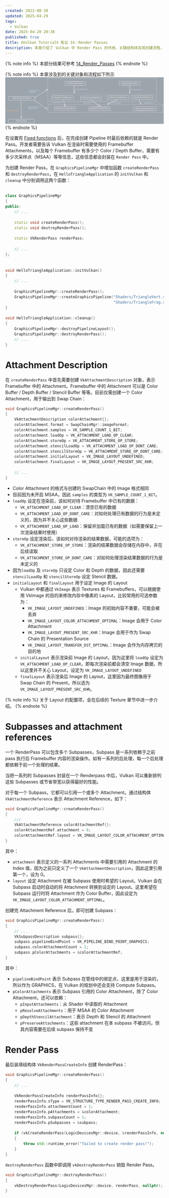```yaml
---
created: 2022-08-30
updated: 2025-04-29
tags:
  - Vulkan
date: 2025-04-20 20:38
published: true
title: 《Vulkan Tutorial》 笔记 14：Render Passes
description: 本章介绍了 Vulkan 中 Render Pass 的作用、关键结构体及其创建流程，讲解了如何描述和管理渲染过程中的附件与子通道，为后续渲染管线的搭建打下基础。
---
```


{% note info %}
本部分结果可参考 [14_Render_Passes](https://github.com/xuejiaW/LearnVulkan/tree/main/_14_Render_passes)
{% endnote %}

{% note info %}
本章涉及到的关键对象和流程如下所示
![](/ch_14_render_passes/renderpasses.excalidraw.svg)
{% endnote %}


在设置完 [Fixed functions](/ch_13_fixed_functions) 后，在完成创建 Pipeline 时最后依赖的就是 Render Pass。开发者需要告诉 Vulkan 在渲染时需要使用的 Framebuffer Attachments，以及每个 Framebuffer 有多少个 Color / Depth Buffer，需要有多少次采样点（MSAA）等等信息，这些信息都会封装在 `Render Pass` 中。

为创建 Render Pass，在 `GraphicsPipelineMgr` 中增加函数 `createRenderPass` 和 `destroyRenderPass`，在 `HelloTriangleApplication` 的 `initVulkan` 和 `cleanup` 中分别调用这两个函数：

```cpp

class GraphicsPipelineMgr
{
public:
    // ...

    static void createRenderPass();
    static void destroyRenderPass();

    static VkRenderPass renderPass;

    // ...
};


void HelloTriangleApplication::initVulkan()
{
    // ...

    GraphicsPipelineMgr::createRenderPass();
    GraphicsPipelineMgr::createGraphicsPipeline("Shaders/TriangleVert.spv",
                                                "Shaders/TriangleFrag.spv");
}

void HelloTriangleApplication::cleanup()
{
    GraphicsPipelineMgr::destroyPipelineLayout();
    GraphicsPipelineMgr::destroyRenderPass();
    // ...
}
```

# Attachment Description

在 `createRenderPass` 中首先需要创建 `VkAttachmentDescription` 对象，表示 Framebuffer 中的 Attachment。Framebuffer 中的 Attachment 可以是 Color Buffer / Depth Buffer / Stencil Buffer 等等。目前仅需创建一个 Color Attachment，用于输出到 Swap Chain：
```cpp
void GraphicsPipelineMgr::createRenderPass()
{
    VkAttachmentDescription colorAttachment{};
    colorAttachment.format = SwapChainMgr::imageFormat;
    colorAttachment.samples = VK_SAMPLE_COUNT_1_BIT;
    colorAttachment.loadOp = VK_ATTACHMENT_LOAD_OP_CLEAR;
    colorAttachment.storeOp = VK_ATTACHMENT_STORE_OP_STORE;
    colorAttachment.stencilLoadOp = VK_ATTACHMENT_LOAD_OP_DONT_CARE;
    colorAttachment.stencilStoreOp = VK_ATTACHMENT_STORE_OP_DONT_CARE;
    colorAttachment.initialLayout = VK_IMAGE_LAYOUT_UNDEFINED;
    colorAttachment.finalLayout = VK_IMAGE_LAYOUT_PRESENT_SRC_KHR;

    // ...
}
```

- Color Attachment 的格式与创建的 SwapChain 中的 Image 格式相同
- 目前因为未开启 MSAA，因此 `samples` 的类型为 `VK_SAMPLE_COUNT_1_BIT`。
- `loadOp` 设定在渲染前，该如何对待 Framebuffer 中已有的数据：
    - `VK_ATTACHMENT_LOAD_OP_CLEAR`：清空已有的数据
    - `VK_ATTACHMENT_LOAD_OP_DONT_CARE`：对如何处理已有数据的行为是未定义的，因为并不关心这些数据
    - `VK_ATTACHMENT_LOAD_OP_LOAD`：保留并加载已有的数据（如需要保留上一次渲染结果时使用）
- `storeOp` 设定渲染后，该如何对待渲染的结果数据，可能的选项为：
    - `VK_ATTACHMENT_STORE_OP_STORE`：渲染的结果数据会存储在内存中，并在后续读取
    - `VK_ATTACHMENT_STORE_OP_DONT_CARE`：对如何处理渲染结果数据的行为是未定义的
- 因为`loadOp` 及 `storeOp` 只设定 Color 和 Depth 的数据，因此还需要 `stencilLoadOp` 和 `stencilStoreOp` 设定 Stencil 数据。
- `initialLayout` 和 `finalLayout` 用于设定 Image 的 Layout
    - Vulkan 中都通过 `VkImage` 表示 Textures 和 Framebuffers，可以根据使用 VkImage 的目的来修改内存中像素的 Layout，比较常用的可选参数为：
        - `VK_IMAGE_LAYOUT_UNDEFINED`：Image 的初始内容不重要，可能会被丢弃
        - `VK_IMAGE_LAYOUT_COLOR_ATTACHMENT_OPTIMAL`：Image 会用于 Color Attachment
        - `VK_IMAGE_LAYOUT_PRESENT_SRC_KHR`：Image 会用于作为 Swap Chain 的 Presentation Source
        - `VK_IMAGE_LAYOUT_TRANSFER_DST_OPTIMAL`：Image 会作为内存拷贝的目的地
    - `initialLayout` 表示渲染前 Image 的 Layout，因为这里将 `loadOp` 设定为 `VK_ATTACHMENT_LOAD_OP_CLEAR`，即每次渲染前都会清空 Image 数据，所以这里并不关心 Layout，设定为 `VK_IMAGE_LAYOUT_UNDEFINED`
    - `finalLayout` 表示渲染后 Image 的 Layout，这里因为最终图像用于 Swap Chain 的 Present，所以选为 `VK_IMAGE_LAYOUT_PRESENT_SRC_KHR`。

{% note info %}
关于 Layout 的配置项，会在后续的 Texture 章节中进一步介绍。
{% endnote %}

# Subpasses and attachment references

一个 RenderPass 可以包含多个 Subpasses，Subpass 是一系列依赖于之前 pass 执行后 Framebuffer 内容的渲染操作。如有一系列的后处理，每一个后处理都依赖于前一个处理的结果。

当把一系列的 Subpasses 封装在一个 Renderpass 中后，Vulkan 可以重新排列这些 Subpasses 或节省带宽以获得最好的性能。

对于每一个 Subpass，它都可以引用一个或多个 Attachment。通过结构体 `VkAttachmentReference` 表示 Attachment Reference，如下：
```cpp
void GraphicsPipelineMgr::createRenderPass()
{
    ///
    VkAttachmentReference colorAttachmentRef{};
    colorAttachmentRef.attachment = 0;
    colorAttachmentRef.layout = VK_IMAGE_LAYOUT_COLOR_ATTACHMENT_OPTIMAL;
}
```

其中：
- `attachment` 表示定义的一系列 Attachments 中需要引用的 Attachment 的 Index 值，因为之前只定义了一个 `VkAttachmentDescription`，因此这里引用第一个，设为 0。
- `layout` 设定 Attachment 在被 Subpass 使用时希望的 Layout。Vulkan 会在 Subpass 启动时自动的将 Attachment 转换到设定的 Layout。这里希望在 Subpass
运行时将 Attachment 作为 Color Buffer，因此设定为 `VK_IMAGE_LAYOUT_COLOR_ATTACHMENT_OPTIMAL`。

创建完 Attachment Reference 后，即可创建 Subpass：
```cpp
void GraphicsPipelineMgr::createRenderPass()
{
    // ...
    VkSubpassDescription subpass{};
    subpass.pipelineBindPoint = VK_PIPELINE_BIND_POINT_GRAPHICS;
    subpass.colorAttachmentCount = 1;
    subpass.pColorAttachments = &colorAttachmentRef;
}
```

其中：
- `pipelineBindPoint` 表示 Subpass 在管线中的绑定点，这里是用于渲染的，所以作为 GRAPHICS，在 Vulkan 的规划中还会支持 Compute Subpass。
- `pColorAttachments` 表示 Subpass 引用的 Color Attachment，除了 Color Attachment，还可以依赖：
    - `pInputAttachments`：从 Shader 中读取的 Attachment
    - `pResolveAttachments`：用于 MSAA 的 Color Attachment
    - `pDepthStencilAttachment`：表示 Depth 和 Stencil 的 Attachment
    - `pPreserveAttachments`：这些 attachment 在本 subpass 不被访问，但其内容需要在后续 subpass 保持不变

# Render Pass

最后装填结构体 `VkRenderPassCreateInfo` 创建 RenderPass：
```cpp
void GraphicsPipelineMgr::createRenderPass()
{
    // ...

    VkRenderPassCreateInfo renderPassInfo{};
    renderPassInfo.sType = VK_STRUCTURE_TYPE_RENDER_PASS_CREATE_INFO;
    renderPassInfo.attachmentCount = 1;
    renderPassInfo.pAttachments = &colorAttachment;
    renderPassInfo.subpassCount = 1;
    renderPassInfo.pSubpasses = &subpass;

    if (vkCreateRenderPass(LogicDevicesMgr::device, &renderPassInfo, nullptr, &renderPass) != VK_SUCCESS)
    {
        throw std::runtime_error("failed to create render pass!");
    }
}
```

`destroyRenderPass` 函数中即调用 `vkDestroyRenderPass` 销毁 Render Pass。
```cpp
void GraphicsPipelineMgr::destroyRenderPass()
{
    vkDestroyRenderPass(LogicDevicesMgr::device, renderPass, nullptr);
}
```
